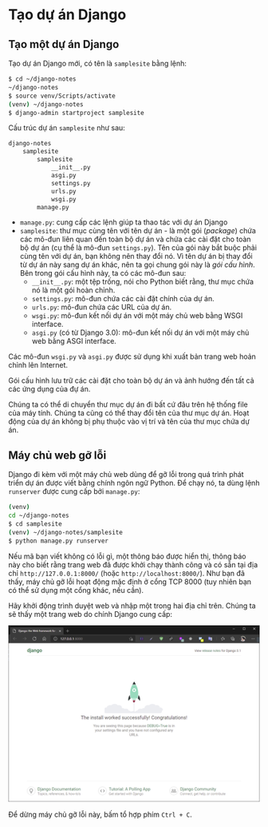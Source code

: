 # Tạo dự án Django

## Tạo một dự án Django

Tạo dự án Django mới, có tên là `samplesite` bằng lệnh:

```bash
$ cd ~/django-notes
~/django-notes
$ source venv/Scripts/activate
(venv) ~/django-notes
$ django-admin startproject samplesite
```

Cấu trúc dự án `samplesite` như sau:

```
django-notes
    samplesite
        samplesite
            __init__.py
            asgi.py
            settings.py
            urls.py
            wsgi.py
        manage.py
```

- `manage.py`: cung cấp các lệnh giúp ta thao tác với dự án Django
- `samplesite`: thư mục cùng tên với tên dự án - là một gói (*package*) chứa các mô-đun liên quan đến toàn bộ dự án và chứa các cài đặt cho toàn bộ dự án (cụ thể là mô-đun `settings.py`). Tên của gói này bắt buộc phải cùng tên với dự án, bạn không nên thay đổi nó. Vì tên dự án bị thay đổi từ dự án này sang dự án khác, nên ta gọi chung gói này là *gói cấu hình*. Bên trong gói cấu hình này, ta có các mô-đun sau:
  - `__init__.py`: một tệp trống, nói cho Python biết rằng, thư mục chứa nó là một gói hoàn chỉnh.
  - `settings.py`: mô-đun chứa các cài đặt chính của dự án.
  - `urls.py`: mô-đun chứa các URL của dự án.
  - `wsgi.py`: mô-đun kết nối dự án với một máy chủ web bằng WSGI interface.
  - `asgi.py` (có từ Django 3.0): mô-đun kết nối dự án với một máy chủ web bằng ASGI interface.

Các mô-đun `wsgi.py` và `asgi.py` được sử dụng khi xuất bản trang web hoản chỉnh lên Internet.

Gói cấu hình lưu trữ các cài đặt cho toàn bộ dự án và ảnh hướng đến tất cả các ứng dụng của đự án.

Chúng ta có thể di chuyển thư mục dự án đi bất cứ đâu trên hệ thống file của máy tính. Chúng ta cũng có thể thay đổi tên của thư mục dự án. Hoạt động của dự án không bị phụ thuộc vào vị trí và tên của thư mục chứa dự án.


## Máy chủ web gỡ lỗi

Django đi kèm với một máy chủ web dùng để gỡ lỗi trong quá trình phát triển dự án được viết bằng chính ngôn ngữ Python. Để chạy nó, ta dùng lệnh `runserver` được cung cấp bởi `manage.py`:

```bash
(venv)
cd ~/django-notes
$ cd samplesite
(venv) ~/django-notes/samplesite
$ python manage.py runserver
```

Nếu mã bạn viết không có lỗi gì, một thông báo được hiển thị, thông báo này cho biết rằng trang web đã được khởi chạy thành công và có sẵn tại địa chỉ `http://127.0.0.1:8000/` (hoặc `http://localhost:8000/`). Như bạn đã thấy, máy chủ gỡ lỗi hoạt động mặc định ở cổng TCP 8000 (tuy nhiên bạn có thể sử dụng một cổng khác, nếu cần).

Hãy khởi động trình duyệt web và nhập một trong hai địa chỉ trên. Chúng ta sẽ thấy một trang web do chính Django cung cấp:

![](django-welcome-site.png)


Để dừng máy chủ gỡ lỗi này, bấm tổ hợp phím `Ctrl + C`.
